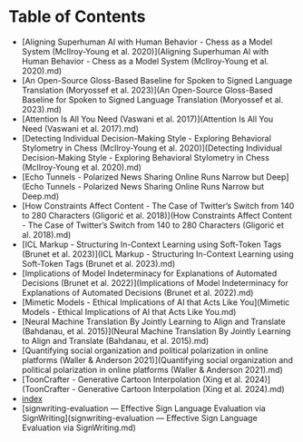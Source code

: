 # Table of Contents
- [Aligning Superhuman AI with Human Behavior - Chess as a Model System (McIlroy-Young et al. 2020)](Aligning Superhuman AI with Human Behavior - Chess as a Model System (McIlroy-Young et al. 2020).md)
- [An Open-Source Gloss-Based Baseline for Spoken to Signed Language Translation (Moryossef et al. 2023)](An Open-Source Gloss-Based Baseline for Spoken to Signed Language Translation (Moryossef et al. 2023).md)
- [Attention Is All You Need (Vaswani et al. 2017)](Attention Is All You Need (Vaswani et al. 2017).md)
- [Detecting Individual Decision-Making Style - Exploring Behavioral Stylometry in Chess (McIlroy-Young et al. 2020)](Detecting Individual Decision-Making Style - Exploring Behavioral Stylometry in Chess (McIlroy-Young et al. 2020).md)
- [Echo Tunnels - Polarized News Sharing Online Runs Narrow but Deep](Echo Tunnels - Polarized News Sharing Online Runs Narrow but Deep.md)
- [How Constraints Affect Content - The Case of Twitter’s Switch from 140 to 280 Characters (Gligorić et al.  2018)](How Constraints Affect Content - The Case of Twitter’s Switch from 140 to 280 Characters (Gligorić et al.  2018).md)
- [ICL Markup - Structuring In-Context Learning using Soft-Token Tags (Brunet et al. 2023)](ICL Markup - Structuring In-Context Learning using Soft-Token Tags (Brunet et al. 2023).md)
- [Implications of Model Indeterminacy for Explanations of Automated Decisions (Brunet et al.  2022)](Implications of Model Indeterminacy for Explanations of Automated Decisions (Brunet et al.  2022).md)
- [Mimetic Models - Ethical Implications of AI that Acts Like You](Mimetic Models - Ethical Implications of AI that Acts Like You.md)
- [Neural Machine Translation By Jointly Learning to Align and Translate (Bahdanau, et al. 2015)](Neural Machine Translation By Jointly Learning to Align and Translate (Bahdanau, et al. 2015).md)
- [Quantifying social organization and political polarization in online platforms (Waller & Anderson 2021)](Quantifying social organization and political polarization in online platforms (Waller & Anderson 2021).md)
- [ToonCrafter - Generative Cartoon Interpolation (Xing et al. 2024)](ToonCrafter - Generative Cartoon Interpolation (Xing et al. 2024).md)
- [index](index.md)
- [signwriting-evaluation — Effective Sign Language Evaluation via SignWriting](signwriting-evaluation — Effective Sign Language Evaluation via SignWriting.md)
